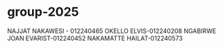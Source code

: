 # group-2025
NAJJAT NAKAWESI - 012240465
OKELLO ELVIS-012240208
NGABIRWE JOAN EVARIST-012240452
NAKAMATTE HAILAT-012240573
